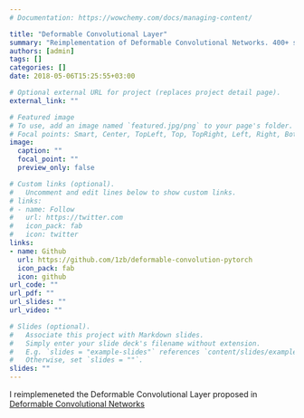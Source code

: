 ```yaml
---
# Documentation: https://wowchemy.com/docs/managing-content/

title: "Deformable Convolutional Layer"
summary: "Reimplementation of Deformable Convolutional Networks. 400+ stars on Github."
authors: [admin]
tags: []
categories: []
date: 2018-05-06T15:25:55+03:00

# Optional external URL for project (replaces project detail page).
external_link: ""

# Featured image
# To use, add an image named `featured.jpg/png` to your page's folder.
# Focal points: Smart, Center, TopLeft, Top, TopRight, Left, Right, BottomLeft, Bottom, BottomRight.
image:
  caption: ""
  focal_point: ""
  preview_only: false

# Custom links (optional).
#   Uncomment and edit lines below to show custom links.
# links:
# - name: Follow
#   url: https://twitter.com
#   icon_pack: fab
#   icon: twitter
links:
- name: Github
  url: https://github.com/1zb/deformable-convolution-pytorch
  icon_pack: fab
  icon: github
url_code: ""
url_pdf: ""
url_slides: ""
url_video: ""

# Slides (optional).
#   Associate this project with Markdown slides.
#   Simply enter your slide deck's filename without extension.
#   E.g. `slides = "example-slides"` references `content/slides/example-slides.md`.
#   Otherwise, set `slides = ""`.
slides: ""
---
```

I reimplemeneted the Deformable Convolutional Layer proposed in [Deformable Convolutional Networks](https://arxiv.org/abs/1703.06211)
